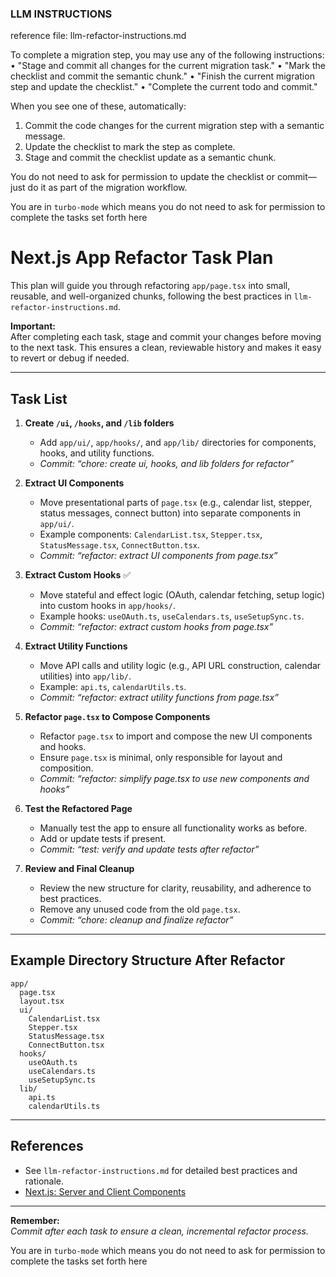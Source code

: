### LLM INSTRUCTIONS

reference file: llm-refactor-instructions.md

To complete a migration step, you may use any of the following instructions:
• "Stage and commit all changes for the current migration task."
• "Mark the checklist and commit the semantic chunk."
• "Finish the current migration step and update the checklist."
• "Complete the current todo and commit."

When you see one of these, automatically:

1. Commit the code changes for the current migration step with a semantic message.
2. Update the checklist to mark the step as complete.
3. Stage and commit the checklist update as a semantic chunk.

You do not need to ask for permission to update the checklist or commit—just do it as part of the migration workflow.

You are in `turbo-mode` which means you do not need to ask for permission to complete the tasks set forth here

# Next.js App Refactor Task Plan

This plan will guide you through refactoring `app/page.tsx` into small, reusable, and well-organized chunks, following the best practices in `llm-refactor-instructions.md`.

**Important:**  
After completing each task, stage and commit your changes before moving to the next task. This ensures a clean, reviewable history and makes it easy to revert or debug if needed.

---

## Task List

1. **Create `/ui`, `/hooks`, and `/lib` folders**

   - Add `app/ui/`, `app/hooks/`, and `app/lib/` directories for components, hooks, and utility functions.
   - _Commit: “chore: create ui, hooks, and lib folders for refactor”_

2. **Extract UI Components**

   - Move presentational parts of `page.tsx` (e.g., calendar list, stepper, status messages, connect button) into separate components in `app/ui/`.
   - Example components: `CalendarList.tsx`, `Stepper.tsx`, `StatusMessage.tsx`, `ConnectButton.tsx`.
   - _Commit: “refactor: extract UI components from page.tsx”_

3. **Extract Custom Hooks** ✅

   - Move stateful and effect logic (OAuth, calendar fetching, setup logic) into custom hooks in `app/hooks/`.
   - Example hooks: `useOAuth.ts`, `useCalendars.ts`, `useSetupSync.ts`.
   - _Commit: “refactor: extract custom hooks from page.tsx”_

4. **Extract Utility Functions**

   - Move API calls and utility logic (e.g., API URL construction, calendar utilities) into `app/lib/`.
   - Example: `api.ts`, `calendarUtils.ts`.
   - _Commit: “refactor: extract utility functions from page.tsx”_

5. **Refactor `page.tsx` to Compose Components**

   - Refactor `page.tsx` to import and compose the new UI components and hooks.
   - Ensure `page.tsx` is minimal, only responsible for layout and composition.
   - _Commit: “refactor: simplify page.tsx to use new components and hooks”_

6. **Test the Refactored Page**

   - Manually test the app to ensure all functionality works as before.
   - Add or update tests if present.
   - _Commit: “test: verify and update tests after refactor”_

7. **Review and Final Cleanup**
   - Review the new structure for clarity, reusability, and adherence to best practices.
   - Remove any unused code from the old `page.tsx`.
   - _Commit: “chore: cleanup and finalize refactor”_

---

## Example Directory Structure After Refactor

```
app/
  page.tsx
  layout.tsx
  ui/
    CalendarList.tsx
    Stepper.tsx
    StatusMessage.tsx
    ConnectButton.tsx
  hooks/
    useOAuth.ts
    useCalendars.ts
    useSetupSync.ts
  lib/
    api.ts
    calendarUtils.ts
```

---

## References

- See `llm-refactor-instructions.md` for detailed best practices and rationale.
- [Next.js: Server and Client Components](https://nextjs.org/docs/app/building-your-application/rendering/composition-patterns#separating-server-and-client-components)

---

**Remember:**  
_Commit after each task to ensure a clean, incremental refactor process._

You are in `turbo-mode` which means you do not need to ask for permission to complete the tasks set forth here
